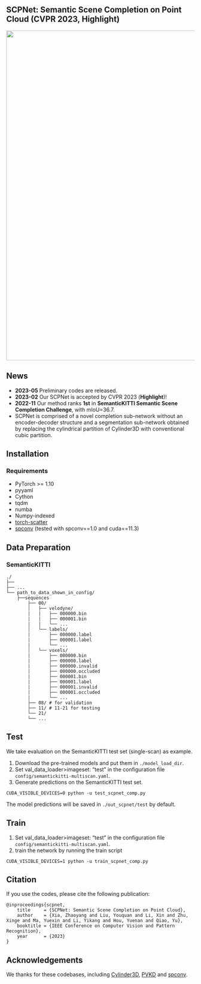 ## SCPNet: Semantic Scene Completion on Point Cloud (CVPR 2023, Highlight)

<img src='./imgs/pipline.png' width=880>

## News
- **2023-05** Preliminary codes are released.
- **2023-02** Our SCPNet is accepted by CVPR 2023 (**Highlight**)!
- **2022-11** Our method ranks **1st** in **SemanticKITTI Semantic Scene Completion Challenge**, with mIoU=36.7. 
- SCPNet is comprised of a novel completion sub-network without an encoder-decoder structure and a segmentation sub-network obtained by replacing the cylindrical partition of Cylinder3D with conventional cubic partition.


## Installation

### Requirements
- PyTorch >= 1.10 
- pyyaml
- Cython
- tqdm
- numba
- Numpy-indexed
- [torch-scatter](https://github.com/rusty1s/pytorch_scatter)
- [spconv](https://github.com/tyjiang1997/spconv1.0) (tested with spconv==1.0 and cuda==11.3)

## Data Preparation

### SemanticKITTI
```
./
├── 
├── ...
└── path_to_data_shown_in_config/
    ├──sequences
        ├── 00/           
        │   ├── velodyne/	
        |   |	├── 000000.bin
        |   |	├── 000001.bin
        |   |	└── ...
        │   └── labels/ 
        |       ├── 000000.label
        |       ├── 000001.label
        |       └── ...
        │   └── voxels/ 
        |       ├── 000000.bin
        |       ├── 000000.label
        |       ├── 000000.invalid
        |       ├── 000000.occluded
        |       ├── 000001.bin
        |       ├── 000001.label
        |       ├── 000001.invalid
        |       ├── 000001.occluded
        |       └── ...
        ├── 08/ # for validation
        ├── 11/ # 11-21 for testing
        └── 21/
	    └── ...
```
## Test
We take evaluation on the SemanticKITTI test set (single-scan) as example.
1. Download the pre-trained models and put them in ```./model_load_dir```.
2. Set val_data_loader>imageset: “test” in the configuration file ```config/semantickitti-multiscan.yaml```.
3. Generate predictions on the SemanticKITTI test set.
```
CUDA_VISIBLE_DEVICES=0 python -u test_scpnet_comp.py
```
The model predictions will be saved in ```./out_scpnet/test``` by default.

## Train
1. Set val_data_loader>imageset: “test” in the configuration file ```config/semantickitti-multiscan.yaml```.
2. train the network by running the train script
```
CUDA_VISIBLE_DEVICES=1 python -u train_scpnet_comp.py
```

## Citation

If you use the codes, please cite the following publication:
```
@inproceedings{scpnet,
    title     = {SCPNet: Semantic Scene Completion on Point Cloud},
    author    = {Xia, Zhaoyang and Liu, Youquan and Li, Xin and Zhu, Xinge and Ma, Yuexin and Li, Yikang and Hou, Yuenan and Qiao, Yu},
    booktitle = {IEEE Conference on Computer Vision and Pattern Recognition},
    year      = {2023}
}
```

## Acknowledgements
We thanks for these codebases, including [Cylinder3D](https://github.com/xinge008/Cylinder3D), [PVKD](https://github.com/cardwing/Codes-for-PVKD) and [spconv](https://github.com/traveller59/spconv).
